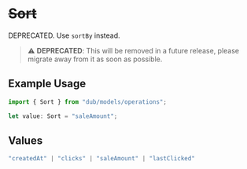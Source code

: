 # ~~Sort~~

DEPRECATED. Use `sortBy` instead.

> :warning: **DEPRECATED**: This will be removed in a future release, please migrate away from it as soon as possible.

## Example Usage

```typescript
import { Sort } from "dub/models/operations";

let value: Sort = "saleAmount";
```

## Values

```typescript
"createdAt" | "clicks" | "saleAmount" | "lastClicked"
```